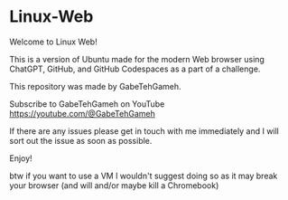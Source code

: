 # Linux-Web
Welcome to Linux Web!

This is a version of Ubuntu made for the modern Web browser using ChatGPT, GitHub, and GitHub Codespaces as a part of a challenge.

This repository was made by GabeTehGameh.

Subscribe to GabeTehGameh on YouTube https://youtube.com/@GabeTehGameh

If there are any issues please get in touch with me immediately and I will sort out the issue as soon as possible.

Enjoy!

btw if you want to use a VM I wouldn't suggest doing so as it may break your browser (and will and/or maybe kill a Chromebook)
